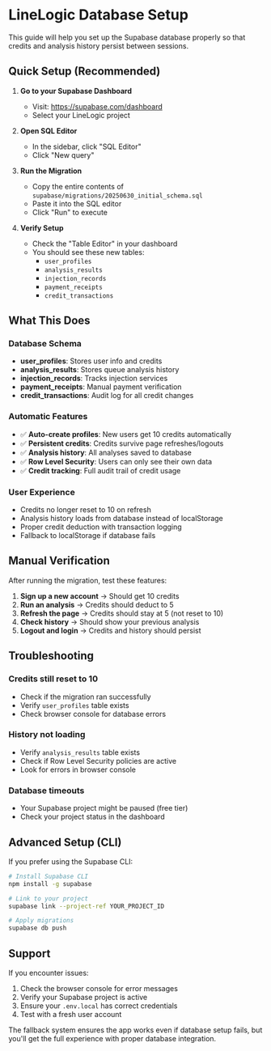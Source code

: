 # LineLogic Database Setup

This guide will help you set up the Supabase database properly so that credits and analysis history persist between sessions.

## Quick Setup (Recommended)

1. **Go to your Supabase Dashboard**
   - Visit: https://supabase.com/dashboard
   - Select your LineLogic project

2. **Open SQL Editor**
   - In the sidebar, click "SQL Editor"
   - Click "New query"

3. **Run the Migration**
   - Copy the entire contents of `supabase/migrations/20250630_initial_schema.sql`
   - Paste it into the SQL editor
   - Click "Run" to execute

4. **Verify Setup**
   - Check the "Table Editor" in your dashboard
   - You should see these new tables:
     - `user_profiles`
     - `analysis_results`
     - `injection_records`
     - `payment_receipts`
     - `credit_transactions`

## What This Does

### Database Schema
- **user_profiles**: Stores user info and credits
- **analysis_results**: Stores queue analysis history
- **injection_records**: Tracks injection services
- **payment_receipts**: Manual payment verification
- **credit_transactions**: Audit log for all credit changes

### Automatic Features
- ✅ **Auto-create profiles**: New users get 10 credits automatically
- ✅ **Persistent credits**: Credits survive page refreshes/logouts
- ✅ **Analysis history**: All analyses saved to database
- ✅ **Row Level Security**: Users can only see their own data
- ✅ **Credit tracking**: Full audit trail of credit usage

### User Experience
- Credits no longer reset to 10 on refresh
- Analysis history loads from database instead of localStorage
- Proper credit deduction with transaction logging
- Fallback to localStorage if database fails

## Manual Verification

After running the migration, test these features:

1. **Sign up a new account** → Should get 10 credits
2. **Run an analysis** → Credits should deduct to 5
3. **Refresh the page** → Credits should stay at 5 (not reset to 10)
4. **Check history** → Should show your previous analysis
5. **Logout and login** → Credits and history should persist

## Troubleshooting

### Credits still reset to 10
- Check if the migration ran successfully
- Verify `user_profiles` table exists
- Check browser console for database errors

### History not loading
- Verify `analysis_results` table exists
- Check if Row Level Security policies are active
- Look for errors in browser console

### Database timeouts
- Your Supabase project might be paused (free tier)
- Check your project status in the dashboard

## Advanced Setup (CLI)

If you prefer using the Supabase CLI:

```bash
# Install Supabase CLI
npm install -g supabase

# Link to your project
supabase link --project-ref YOUR_PROJECT_ID

# Apply migrations
supabase db push
```

## Support

If you encounter issues:
1. Check the browser console for error messages
2. Verify your Supabase project is active
3. Ensure your `.env.local` has correct credentials
4. Test with a fresh user account

The fallback system ensures the app works even if database setup fails, but you'll get the full experience with proper database integration.
